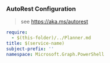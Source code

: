 ### AutoRest Configuration

> see https://aka.ms/autorest

``` yaml
require:
  - $(this-folder)/../Planner.md
title: $(service-name)
subject-prefix: ''
namespace: Microsoft.Graph.PowerShell
```
